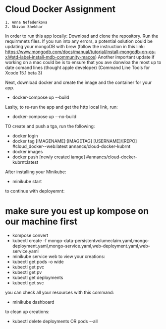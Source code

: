 # Cloud Docker Assignment

```
1. Anna Nefedenkova
2. Shivam Shekhar
```


In order to run this app locally: 
Download and clone the repository.
Run the requirmnets files. 
If you run into any errors, a potential oslution could be updating your mongoDB with brew (follow the instruction in this link: https://www.mongodb.com/docs/manual/tutorial/install-mongodb-on-os-x/#std-label-install-mdb-community-macos)
Another important update if working on a mac could be is to ensure that you ave donwloa the most up to date comand lines (thought apple developer) (Command Line Tools for Xcode 15.1 beta 3)

Next, download docker and create the image and the container for your app. 
- docker-compose up --build

Laslty, to re-run the app and get the http local link, run: 
- docker-compose up --no-build

TO create and push a tga, run the following:
- docker login
- docker tag [IMAGENAME]:[IMAGETAG] [USERNAME]/[REPO] #cloud_docker--web:latest annancs/cloud-docker-kubrnt
- docker images
- docker push [newly created iamge]  #annancs/cloud-docker-kubrnt:latest    

After installing your Minikube: 
- minikube start

to continue with deployemnt: 
# make sure you est up kompose on our machine first
- kompose convert 
- kubectl create -f mongo-data-persistentvolumeclaim.yaml,mongo-deployment.yaml,mongo-service.yaml,web-deployment.yaml,web-service.yaml
- minikube service web 
to view your creations:
- kubectl get pods -o wide
- kubectl get pvc
- kubectl get pv
- kubectl get deployments
- kubectl get svc 

you can check all your resources with this command:
- minikube dashboard 

to clean up creations: 
- kubectl delete deployments OR pods --all
